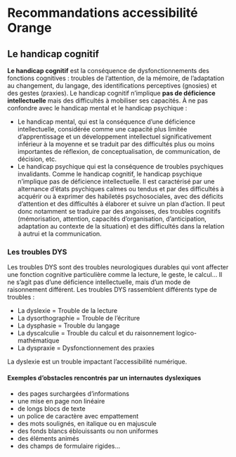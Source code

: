 # Recommandations accessibilité Orange
<h2 class="page-title">Le handicap cognitif</h2>

<script>$(document).ready(function () {
    setBreadcrumb([{"label":"Les situations de handicap", "url": "./focus.html"},
        {"label":"Le handicap cognitif"}]);
    addSubMenu([
        {"label":"Le handicap cognitif","url":"focus-cognitif.html"},
        {"label":"Les séniors","url":"focus-seniors.html"}
    ]);
});</script>

<span data-menuitem="focus"></span>

**Le handicap cognitif** est la conséquence de dysfonctionnements des fonctions cognitives : troubles de l’attention, de la mémoire, de l’adaptation au changement, du langage, des identifications perceptives (gnosies) et des gestes (praxies). Le handicap cognitif n’implique **pas de déficience intellectuelle** mais des difficultés à mobiliser ses capacités.
À ne pas confondre avec le handicap mental et le handicap psychique :
- Le handicap mental, qui est la conséquence d’une déficience intellectuelle, considérée comme une capacité plus limitée d’apprentissage et un développement intellectuel significativement inférieur à la moyenne et se traduit par des difficultés plus ou moins importantes de réflexion, de conceptualisation, de communication, de décision, etc.
- Le handicap psychique qui est la conséquence de troubles psychiques invalidants. Comme le handicap cognitif, le handicap psychique n’implique pas de déficience intellectuelle. Il est caractérisé par une alternance d’états psychiques calmes ou tendus et par des difficultés à acquérir ou à exprimer des habiletés psychosociales, avec des déficits d’attention et des difficultés à élaborer et suivre un plan d’action. Il peut donc notamment se traduire par des angoisses, des troubles cognitifs (mémorisation, attention, capacités d’organisation, d’anticipation, adaptation au contexte de la situation) et des difficultés dans la relation à autrui et la communication.

### Les troubles DYS
Les troubles DYS sont des troubles neurologiques durables qui vont affecter une fonction cognitive particulière comme la lecture, le geste, le calcul… Il ne s’agit pas d’une déficience intellectuelle, mais d’un mode de raisonnement différent.
Les troubles DYS rassemblent différents type de troubles :
- La dyslexie = Trouble de la lecture
- La dysorthographie = Trouble de l’écriture
- La dysphasie = Trouble du langage
- La dyscalculie = Trouble du calcul et du raisonnement logico-mathématique
- La dyspraxie = Dysfonctionnement des praxies

La dyslexie est un trouble impactant l’accessibilité numérique.

#### Exemples d’obstacles rencontrés par un internautes dyslexiques
- des pages surchargées d’informations
- une mise en page non linéaire
- de longs blocs de texte
- un police de caractère avec empattement
- des mots soulignés, en italique ou en majuscule
- des fonds blancs éblouissants ou non uniformes
- des éléments animés 
- des champs de formulaire rigides…


<!--  This file is part of a11y-guidelines | Our vision of mobile & web accessibility guidelines and best practices, with valid/invalid examples.
 Copyright (C) 2016  Orange SA
 See the Creative Commons Legal Code Attribution-ShareAlike 3.0 Unported License for more details (LICENSE file). -->